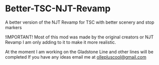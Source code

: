 # Better-TSC-NJT-Revamp
A better version of the NJT Revamp for TSC with better scenery and stop markers




!IMPORTANT! Most of this mod was made by the original creators or NJT Revamp I am only adding to it to make it more realistic.



At the moment I am working on the Gladstone Line and other lines will be completed
If you have any ideas email me at ollepluscool@gmail.com
